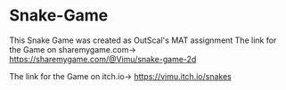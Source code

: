 # Snake-Game
 This Snake Game was created as OutScal's MAT assignment
 The link for the Game on sharemygame.com->
 https://sharemygame.com/@Vimu/snake-game-2d

The link for the Game on itch.io->
https://vimu.itch.io/snakes

